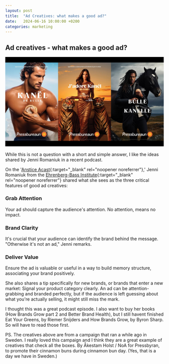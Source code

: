 ```yaml
---
layout: post
title:  "Ad Creatives: what makes a good ad?"
date:   2024-06-16 10:00:00 +0200
categories: marketing
---
```



## Ad creatives - what makes a good ad?

![Good Ad Example](/assets/images/ads.jpeg)


While this is not a question with a short and simple answer, I like the ideas shared by Jenni Romaniuk in a recent podcast.

On the '[Anstice Acast](https://www.anstice.ca/post/a-cast-episode-29-memory-marketing-myths-category-entry-points-and-distinctive-assets-with-jenni-romaniuk){:target="_blank" rel="noopener noreferrer"},' Jenni Romaniuk from the [Ehrenberg-Bass Institute](https://marketingscience.info/){:target="_blank" rel="noopener noreferrer"} shared what she sees as the three critical features of good ad creatives:

### Grab Attention
Your ad should capture the audience's attention. No attention, means no impact.

### Brand Clarity
It's crucial that your audience can identify the brand behind the message. "Otherwise it's not an ad," Jenni remarks.

### Deliver Value
Ensure the ad is valuable or useful in a way to build memory structure, associating your brand positively.

She also shares a tip specifically for new brands, or brands that enter a new market: 
Signal your product category clearly. An ad can be attention-grabbing and branded perfectly, but if the audience is left guessing about what you're actually selling, it might still miss the mark.

I thought this was a great podcast episode. I also want to buy her books (How Brands Grow part 2 and Better Brand Health), but I still havent finished Eat Your Greens, by Riemer Snijders and How Brands Grow, by Byron Sharp. So will have to read those first. 


PS. The creatives above are from a campaign that ran a while ago in Sweden. I really loved this campaign and I think they are a great example of creatives that check all the boxes. By Åkestam Holst / NoA for Pressbyran, to promote their cinnamon buns during cinnamon bun day. (Yes, that is a day we have in Sweden.)